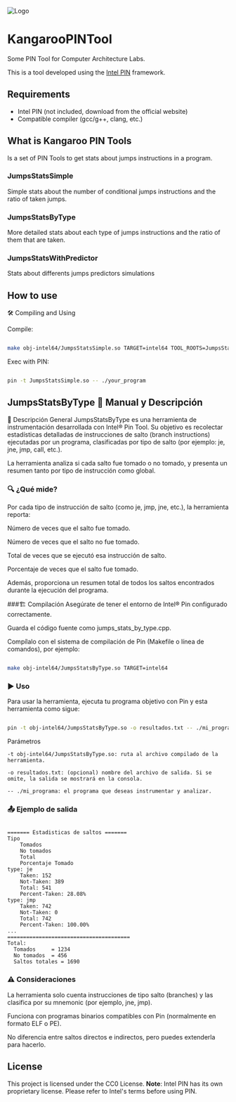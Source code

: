 ![Logo](https://github.com/lorenpoloa/KangarooPINTools/blob/main/Logo1_1_mini.png)


# KangarooPINTool
Some PIN Tool for Computer Architecture Labs.


This is a tool developed using the [Intel PIN](https://www.intel.com/content/www/us/en/developer/articles/tool/pin-a-dynamic-binary-instrumentation-tool.html) framework.
## Requirements

- Intel PIN (not included, download from the official website)
- Compatible compiler (gcc/g++, clang, etc.)


## What is Kangaroo PIN Tools
Is a set of PIN Tools to get stats about jumps instructions in a program.

### JumpsStatsSimple
Simple stats about the number of conditional jumps instructions and the ratio of taken jumps.

### JumpsStatsByType
More detailed stats about each type of jumps instructions and the ratio of them that are taken.

### JumpsStatsWithPredictor
Stats about differents jumps predictors simulations

## How to use

🛠️ Compiling and Using <br>


Compile:
```bash

make obj-intel64/JumpsStatsSimple.so TARGET=intel64 TOOL_ROOTS=JumpsStats
```

Exec with PIN:
```bash

pin -t JumpsStatsSimple.so -- ./your_program

```


## JumpsStatsByType 📘 Manual y Descripción

📝 Descripción General
JumpsStatsByType es una herramienta de instrumentación desarrollada con Intel® Pin Tool. Su objetivo es recolectar estadísticas detalladas de instrucciones de salto (branch instructions) ejecutadas por un programa, clasificadas por tipo de salto (por ejemplo: je, jne, jmp, call, etc.).

La herramienta analiza si cada salto fue tomado o no tomado, y presenta un resumen tanto por tipo de instrucción como global.

### 🔍 ¿Qué mide?
Por cada tipo de instrucción de salto (como je, jmp, jne, etc.), la herramienta reporta:

Número de veces que el salto fue tomado.

Número de veces que el salto no fue tomado.

Total de veces que se ejecutó esa instrucción de salto.

Porcentaje de veces que el salto fue tomado.

Además, proporciona un resumen total de todos los saltos encontrados durante la ejecución del programa.

###🏗️ Compilación
Asegúrate de tener el entorno de Intel® Pin configurado correctamente.

Guarda el código fuente como jumps_stats_by_type.cpp.

Compílalo con el sistema de compilación de Pin (Makefile o línea de comandos), por ejemplo:

```bash

make obj-intel64/JumpsStatsByType.so TARGET=intel64

```

### ▶️ Uso
Para usar la herramienta, ejecuta tu programa objetivo con Pin y esta herramienta como sigue:

```bash

pin -t obj-intel64/JumpsStatsByType.so -o resultados.txt -- ./mi_programa

```

Parámetros
```
-t obj-intel64/JumpsStatsByType.so: ruta al archivo compilado de la herramienta.

-o resultados.txt: (opcional) nombre del archivo de salida. Si se omite, la salida se mostrará en la consola.

-- ./mi_programa: el programa que deseas instrumentar y analizar.
```

### 📤 Ejemplo de salida
```text

======= Estadisticas de saltos =======
Tipo
	Tomados
	No tomados
	Total
	Porcentaje Tomado
type: je
	Taken: 152
	Not-Taken: 389
	Total: 541
	Percent-Taken: 28.08%
type: jmp
	Taken: 742
	Not-Taken: 0
	Total: 742
	Percent-Taken: 100.00%
...
=======================================
Total:
  Tomados     = 1234
  No tomados  = 456
  Saltos totales = 1690

```

### ⚠️ Consideraciones
La herramienta solo cuenta instrucciones de tipo salto (branches) y las clasifica por su mnemonic (por ejemplo, jne, jmp).

Funciona con programas binarios compatibles con Pin (normalmente en formato ELF o PE).

No diferencia entre saltos directos e indirectos, pero puedes extenderla para hacerlo.


## License

This project is licensed under the CC0 License.
**Note**: Intel PIN has its own proprietary license. Please refer to Intel's terms before using PIN.
